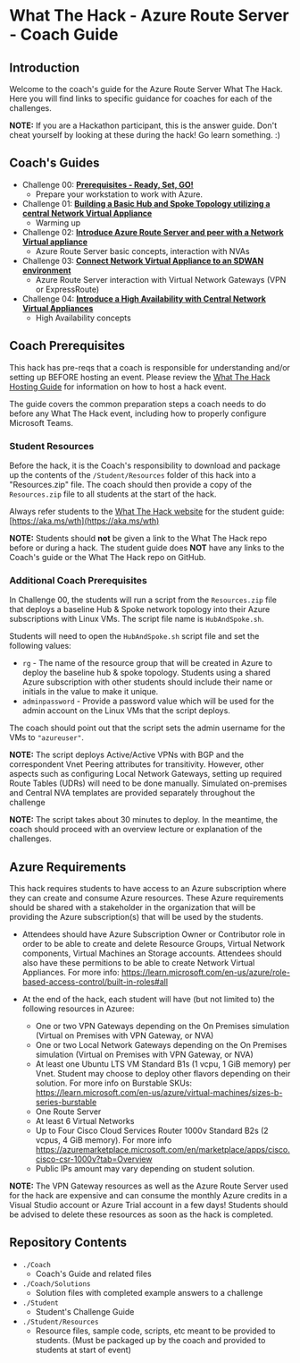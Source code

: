 # What The Hack - Azure Route Server - Coach Guide

## Introduction

Welcome to the coach's guide for the Azure Route Server What The Hack. Here you will find links to specific guidance for coaches for each of the challenges.

<!-- Commenting this section out until a lecture deck is published in a future PR.
This hack includes an optional [lecture presentation](Lectures.pptx) that features short presentations to introduce key topics associated with each challenge. It is recommended that the host present each short presentation before attendees kick off that challenge.
-->

**NOTE:** If you are a Hackathon participant, this is the answer guide. Don't cheat yourself by looking at these during the hack! Go learn something. :)

## Coach's Guides

- Challenge 00: **[Prerequisites - Ready, Set, GO!](./Solution-00.md)**
	 - Prepare your workstation to work with Azure.
- Challenge 01: **[Building a Basic Hub and Spoke Topology utilizing a central Network Virtual Appliance](./Solution-01.md)**
	 - Warming up
- Challenge 02: **[Introduce Azure Route Server and peer with a Network Virtual appliance](./Solution-02.md)**
	 - Azure Route Server basic concepts, interaction with NVAs
- Challenge 03: **[Connect Network Virtual Appliance to an SDWAN environment](./Solution-03.md)**
	 - Azure Route Server interaction with Virtual Network Gateways (VPN or ExpressRoute)
- Challenge 04: **[Introduce a High Availability with Central Network Virtual Appliances](./Solution-04.md)**
	 - High Availability concepts

## Coach Prerequisites

This hack has pre-reqs that a coach is responsible for understanding and/or setting up BEFORE hosting an event. Please review the [What The Hack Hosting Guide](https://aka.ms/wthhost) for information on how to host a hack event.

The guide covers the common preparation steps a coach needs to do before any What The Hack event, including how to properly configure Microsoft Teams.

### Student Resources

Before the hack, it is the Coach's responsibility to download and package up the contents of the `/Student/Resources` folder of this hack into a "Resources.zip" file. The coach should then provide a copy of the `Resources.zip` file to all students at the start of the hack. 

Always refer students to the [What The Hack website](https://aka.ms/wth) for the student guide: [https://aka.ms/wth](https://aka.ms/wth)

**NOTE:** Students should **not** be given a link to the What The Hack repo before or during a hack. The student guide does **NOT** have any links to the Coach's guide or the What The Hack repo on GitHub.

### Additional Coach Prerequisites

In Challenge 00, the students will run a script from the `Resources.zip` file that deploys a baseline Hub & Spoke network topology into their Azure subscriptions with Linux VMs.  The script file name is `HubAndSpoke.sh`.

Students will need to open the `HubAndSpoke.sh` script file and set the following values:
  - `rg` - The name of the resource group that will be created in Azure to deploy the baseline hub & spoke topology. Students using a shared Azure subscription with other students should include their name or initials in the value to make it unique.
  - `adminpassword` - Provide a password value which will be used for the admin account on the Linux VMs that the script deploys.

The coach should point out that the script sets the admin username for the VMs to `"azureuser"`.

**NOTE:** The script deploys Active/Active VPNs with BGP and the correspondent Vnet Peering attributes for transitivity. However, other aspects such as configuring Local Network Gateways, setting up required Route Tables (UDRs) will need to be done manually. Simulated on-premises and Central NVA templates are provided separately throughout the challenge

**NOTE:** The script takes about 30 minutes to deploy. In the meantime, the coach should proceed with an overview lecture or explanation of the challenges. 

## Azure Requirements

This hack requires students to have access to an Azure subscription where they can create and consume Azure resources. These Azure requirements should be shared with a stakeholder in the organization that will be providing the Azure subscription(s) that will be used by the students.

- Attendees should have Azure Subscription Owner or Contributor role in order to be able to create and delete Resource Groups, Virtual Network components, Virtual Machines an Storage accounts. Attendees should also have these permitions to be able to create Network Virtual Appliances.  For more info: <https://learn.microsoft.com/en-us/azure/role-based-access-control/built-in-roles#all>

- At the end of the hack, each student will have (but not limited to) the following resources in Azuree:
	- One or two VPN Gateways depending on the On Premises simulation (Virtual on Premises with VPN Gateway, or NVA)
	- One or two Local Network Gateways depending on the On Premises simulation (Virtual on Premises with VPN Gateway, or NVA)
	- At least one Ubuntu LTS VM Standard B1s (1 vcpu, 1 GiB memory) per Vnet. Student may choose to deploy other flavors depending on their solution. For more info on Burstable SKUs: <https://learn.microsoft.com/en-us/azure/virtual-machines/sizes-b-series-burstable>
	- One Route Server
	- At least 6 Virtual Networks
	- Up to Four Cisco Cloud Services Router 1000v Standard B2s (2 vcpus, 4 GiB memory). For more info <https://azuremarketplace.microsoft.com/en/marketplace/apps/cisco.cisco-csr-1000v?tab=Overview>
	- Public IPs amount may vary depending on student solution. 
 
 **NOTE:** The VPN Gateway resources as well as the Azure Route Server used for the hack are expensive and can consume the monthly Azure credits in a Visual Studio account or Azure Trial account in a few days!  Students should be advised to delete these resources as soon as the hack is completed.

## Repository Contents

- `./Coach`
  - Coach's Guide and related files
- `./Coach/Solutions`
  - Solution files with completed example answers to a challenge
- `./Student`
  - Student's Challenge Guide
- `./Student/Resources`
  - Resource files, sample code, scripts, etc meant to be provided to students. (Must be packaged up by the coach and provided to students at start of event)
